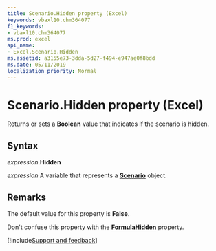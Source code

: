```yaml
---
title: Scenario.Hidden property (Excel)
keywords: vbaxl10.chm364077
f1_keywords:
- vbaxl10.chm364077
ms.prod: excel
api_name:
- Excel.Scenario.Hidden
ms.assetid: a3155e73-3dda-5d27-f494-e947ae0f8bdd
ms.date: 05/11/2019
localization_priority: Normal
---
```



# Scenario.Hidden property (Excel)

Returns or sets a **Boolean** value that indicates if the scenario is hidden.


## Syntax

_expression_.**Hidden**

_expression_ A variable that represents a **[Scenario](Excel.Scenario.md)** object.


## Remarks

The default value for this property is **False**.

Don't confuse this property with the **[FormulaHidden](Excel.Range.FormulaHidden.md)** property.




[!include[Support and feedback](~/includes/feedback-boilerplate.md)]